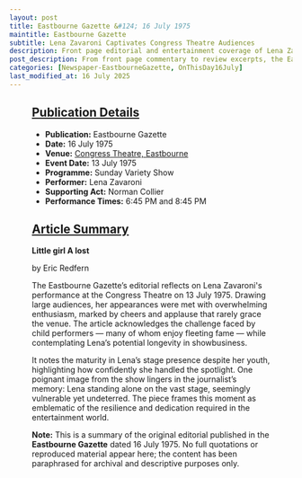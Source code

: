 ```yaml
---
layout: post
title: Eastbourne Gazette &#124; 16 July 1975
maintitle: Eastbourne Gazette
subtitle: Lena Zavaroni Captivates Congress Theatre Audiences
description: Front page editorial and entertainment coverage of Lena Zavaroni’s recent Eastbourne performance on 13 July 1975.
post_description: From front page commentary to review excerpts, the Eastbourne Gazette captures Lena Zavaroni's impact at Congress Theatre.
categories: [Newspaper-EastbourneGazette, OnThisDay16July]
last_modified_at: 16 July 2025
---
```


<figure class="fig3">
<div class="CardLayout">
<div class="CardItem">
<h2 id="infobox1" class="infobox">
<a href="#infobox1">Publication Details</a>
</h2>
<div class="CardItem split">
<ul>
<li><strong>Publication:</strong> Eastbourne Gazette</li>
<li><strong>Date:</strong> 16 July 1975</li>
<li><strong>Venue:</strong> <a href="/1975-07-13-the-congress-theatre-eastbourne">Congress Theatre, Eastbourne</a></li>
<li><strong>Event Date:</strong> 13 July 1975</li>
<li><strong>Programme:</strong> Sunday Variety Show</li>
<li><strong>Performer:</strong> Lena Zavaroni</li>
<li><strong>Supporting Act:</strong> Norman Collier</li>
<li><strong>Performance Times:</strong> 6:45 PM and 8:45 PM</li>
</ul>
</div>
</div>
</div>
</figure>

<figure class="fig3">
<div class="CardLayout">
<div class="CardItem">
<h2 id="infobox2" class="infobox">
<a href="#infobox2">Article Summary</a>
</h2>
<div class="CardItem split">
<p><strong>Little girl A lost</strong></p>
<p>by Eric Redfern</p>
<p>The Eastbourne Gazette’s editorial reflects on Lena Zavaroni's performance at the Congress Theatre on 13 July 1975. Drawing large audiences, her appearances were met with overwhelming enthusiasm, marked by cheers and applause that rarely grace the venue. The article acknowledges the challenge faced by child performers — many of whom enjoy fleeting fame — while contemplating Lena’s potential longevity in showbusiness.</p>
<p>It notes the maturity in Lena’s stage presence despite her youth, highlighting how confidently she handled the spotlight. One poignant image from the show lingers in the journalist’s memory: Lena standing alone on the vast stage, seemingly vulnerable yet undeterred. The piece frames this moment as emblematic of the resilience and dedication required in the entertainment world.</p>
<p><strong>Note:</strong> This is a summary of the original editorial published in the <strong>Eastbourne Gazette</strong> dated 16 July 1975. No full quotations or reproduced material appear here; the content has been paraphrased for archival and descriptive purposes only.</p>
</div>
</div>
</div>
</figure>
